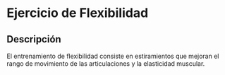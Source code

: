 # Ejercicio de Flexibilidad

## Descripción
El entrenamiento de flexibilidad consiste en estiramientos que mejoran el rango de movimiento de las articulaciones y la elasticidad muscular.
